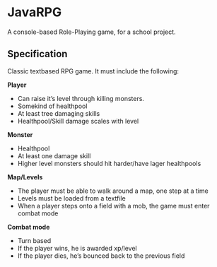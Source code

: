 # JavaRPG
A console-based Role-Playing game, for a school project.

## Specification

Classic textbased RPG game. It must include the following:

**Player**
* Can raise it’s level through killing monsters.
* Somekind of healthpool
* At least tree damaging skills
* Healthpool/Skill damage scales with level

**Monster**
* Healthpool
* At least one damage skill
* Higher level monsters should hit harder/have lager healthpools

**Map/Levels**
* The player must be able to walk around a map, one step at a time
* Levels must be loaded from a textfile
* When a player steps onto a field with a mob, the game must enter combat mode

**Combat mode**
* Turn based
* If the player wins, he is awarded xp/level
* If the player dies, he’s bounced back to the previous field
